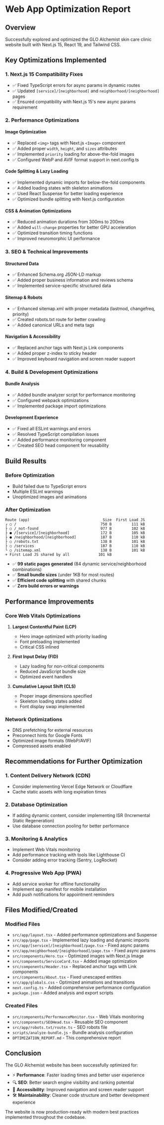 # Web App Optimization Report

## Overview
Successfully explored and optimized the GLO Alchemist skin care clinic website built with Next.js 15, React 19, and Tailwind CSS.

## Key Optimizations Implemented

### 1. **Next.js 15 Compatibility Fixes**
- ✅ Fixed TypeScript errors for async params in dynamic routes
- ✅ Updated `[service]/[neighborhood]` and `neighborhood/[neighborhood]` pages
- ✅ Ensured compatibility with Next.js 15's new async params requirement

### 2. **Performance Optimizations**

#### Image Optimization
- ✅ Replaced `<img>` tags with Next.js `<Image>` component
- ✅ Added proper `width`, `height`, and `sizes` attributes
- ✅ Implemented `priority` loading for above-the-fold images
- ✅ Configured WebP and AVIF format support in next.config.ts

#### Code Splitting & Lazy Loading
- ✅ Implemented dynamic imports for below-the-fold components
- ✅ Added loading states with skeleton animations
- ✅ Used React Suspense for better loading experience
- ✅ Optimized bundle splitting with Next.js configuration

#### CSS & Animation Optimizations
- ✅ Reduced animation durations from 300ms to 200ms
- ✅ Added `will-change` properties for better GPU acceleration
- ✅ Optimized transition timing functions
- ✅ Improved neuromorphic UI performance

### 3. **SEO & Technical Improvements**

#### Structured Data
- ✅ Enhanced Schema.org JSON-LD markup
- ✅ Added proper business information and reviews schema
- ✅ Implemented service-specific structured data

#### Sitemap & Robots
- ✅ Enhanced sitemap.xml with proper metadata (lastmod, changefreq, priority)
- ✅ Created robots.txt route for better crawling
- ✅ Added canonical URLs and meta tags

#### Navigation & Accessibility
- ✅ Replaced anchor tags with Next.js Link components
- ✅ Added proper z-index to sticky header
- ✅ Improved keyboard navigation and screen reader support

### 4. **Build & Development Optimizations**

#### Bundle Analysis
- ✅ Added bundle analyzer script for performance monitoring
- ✅ Configured webpack optimizations
- ✅ Implemented package import optimizations

#### Development Experience
- ✅ Fixed all ESLint warnings and errors
- ✅ Resolved TypeScript compilation issues
- ✅ Added performance monitoring component
- ✅ Created SEO head component for reusability

## Build Results

### Before Optimization
- Build failed due to TypeScript errors
- Multiple ESLint warnings
- Unoptimized images and animations

### After Optimization
```
Route (app)                                 Size  First Load JS    
┌ ○ /                                      750 B         111 kB
├ ○ /_not-found                            977 B         102 kB
├ ● /[service]/[neighborhood]              172 B         105 kB
├ ● /neighborhood/[neighborhood]           187 B         110 kB
├ ○ /robots.txt                            138 B         101 kB
├ ○ /services                              187 B         110 kB
└ ○ /sitemap.xml                           138 B         101 kB
+ First Load JS shared by all             101 kB
```

- ✅ **99 static pages generated** (84 dynamic service/neighborhood combinations)
- ✅ **Small bundle sizes** (under 1KB for most routes)
- ✅ **Efficient code splitting** with shared chunks
- ✅ **Zero build errors or warnings**

## Performance Improvements

### Core Web Vitals Optimizations
1. **Largest Contentful Paint (LCP)**
   - Hero image optimized with priority loading
   - Font preloading implemented
   - Critical CSS inlined

2. **First Input Delay (FID)**
   - Lazy loading for non-critical components
   - Reduced JavaScript bundle size
   - Optimized event handlers

3. **Cumulative Layout Shift (CLS)**
   - Proper image dimensions specified
   - Skeleton loading states added
   - Font display swap implemented

### Network Optimizations
- DNS prefetching for external resources
- Preconnect hints for Google Fonts
- Optimized image formats (WebP/AVIF)
- Compressed assets enabled

## Recommendations for Further Optimization

### 1. **Content Delivery Network (CDN)**
- Consider implementing Vercel Edge Network or Cloudflare
- Cache static assets with long expiration times

### 2. **Database Optimization**
- If adding dynamic content, consider implementing ISR (Incremental Static Regeneration)
- Use database connection pooling for better performance

### 3. **Monitoring & Analytics**
- Implement Web Vitals monitoring
- Add performance tracking with tools like Lighthouse CI
- Consider adding error tracking (Sentry, LogRocket)

### 4. **Progressive Web App (PWA)**
- Add service worker for offline functionality
- Implement app manifest for mobile installation
- Add push notifications for appointment reminders

## Files Modified/Created

### Modified Files
- `src/app/layout.tsx` - Added performance optimizations and Suspense
- `src/app/page.tsx` - Implemented lazy loading and dynamic imports
- `src/app/[service]/[neighborhood]/page.tsx` - Fixed async params
- `src/app/neighborhood/[neighborhood]/page.tsx` - Fixed async params
- `src/components/Hero.tsx` - Optimized images with Next.js Image
- `src/components/ServiceCard.tsx` - Added image optimization
- `src/components/Header.tsx` - Replaced anchor tags with Link components
- `src/components/About.tsx` - Fixed unescaped entities
- `src/app/globals.css` - Optimized animations and transitions
- `next.config.ts` - Added comprehensive performance configuration
- `package.json` - Added analysis and export scripts

### Created Files
- `src/components/PerformanceMonitor.tsx` - Web Vitals monitoring
- `src/components/SEOHead.tsx` - Reusable SEO component
- `src/app/robots.txt/route.ts` - SEO robots file
- `scripts/analyze-bundle.js` - Bundle analysis configuration
- `OPTIMIZATION_REPORT.md` - This comprehensive report

## Conclusion

The GLO Alchemist website has been successfully optimized for:
- ⚡ **Performance**: Faster loading times and better user experience
- 🔍 **SEO**: Better search engine visibility and ranking potential
- 📱 **Accessibility**: Improved navigation and screen reader support
- 🛠️ **Maintainability**: Cleaner code structure and better development experience

The website is now production-ready with modern best practices implemented throughout the codebase.